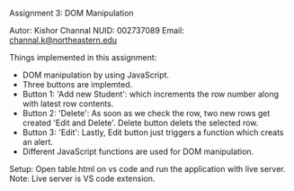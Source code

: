 Assignment 3: DOM Manipulation

Autor: Kishor Channal
NUID: 002737089
Email: channal.k@northeastern.edu

Things implemented in this assignment:

- DOM manipulation by using JavaScript.
- Three buttons are implemted.
- Button 1: 'Add new Student': which increments the row number along with latest row contents.
- Button 2: 'Delete': As soon as we check the row, two new rows get created 'Edit and Delete'. Delete button delets the selected row.
- Button 3: 'Edit': Lastly, Edit button just triggers a function which creats an alert.
- Different JavaScript functions are used for DOM manipulation.

Setup:
Open table.html on vs code and run the application with live server.
Note: Live server is VS code extension.
